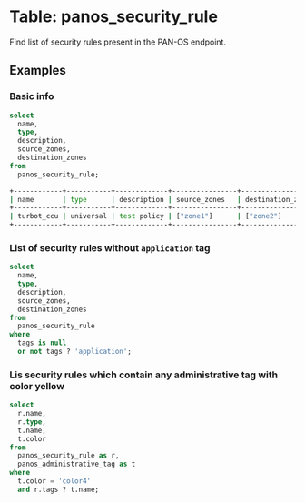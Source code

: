 # Table: panos_security_rule

Find list of security rules present in the PAN-OS endpoint.

## Examples

### Basic info

```sql
select
  name,
  type,
  description,
  source_zones,
  destination_zones
from
  panos_security_rule;
```

```sh
+------------+-----------+-------------+----------------+-------------------+
| name       | type      | description | source_zones   | destination_zones |
+------------+-----------+-------------+----------------+-------------------+
| turbot_ccu | universal | test policy | ["zone1"]      | ["zone2"]         |
+------------+-----------+-------------+----------------+-------------------+
```

### List of security rules without `application` tag

```sql
select
  name,
  type,
  description,
  source_zones,
  destination_zones
from
  panos_security_rule
where
  tags is null
  or not tags ? 'application';
```

### Lis security rules which contain any administrative tag with color yellow

```sql
select
  r.name,
  r.type,
  t.name,
  t.color
from
  panos_security_rule as r,
  panos_administrative_tag as t
where
  t.color = 'color4'
  and r.tags ? t.name;
```
